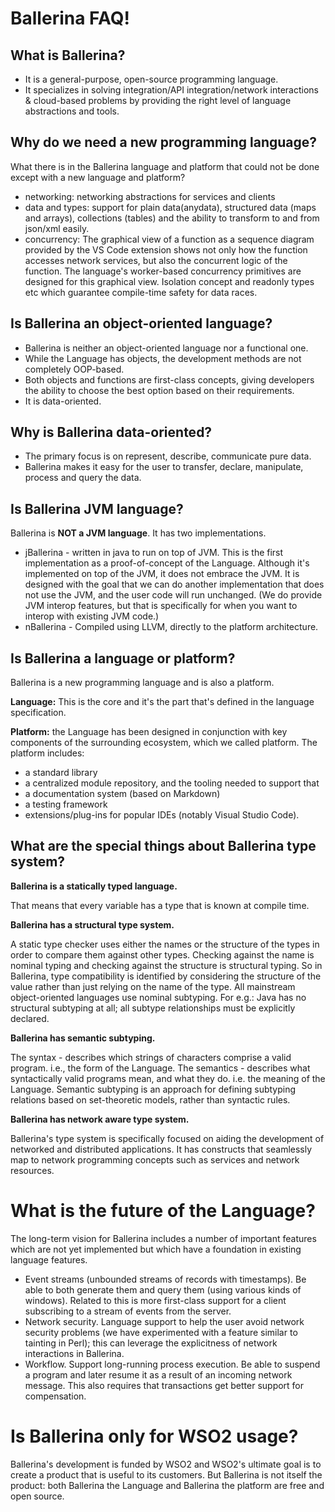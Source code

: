 # Ballerina FAQ!

## What is Ballerina?

- It is a general-purpose, open-source programming language. 
- It specializes in solving integration/API integration/network interactions & cloud-based problems by providing the right level of language abstractions and tools.

## Why do we need a new programming language?

What there is in the Ballerina language and platform that could not be done except with a new language and platform?

- networking: networking abstractions for services and clients
- data and types: support for plain data(anydata), structured data (maps and arrays), collections (tables) and the ability to transform to and from json/xml easily. 
- concurrency: The graphical view of a function as a sequence diagram provided by the VS Code extension shows not only how the function accesses network services, but also the concurrent logic of the function. The language's worker-based concurrency primitives are designed for this graphical view. Isolation concept and readonly types etc which guarantee compile-time safety for data races. 

## Is Ballerina an object-oriented language?

- Ballerina is neither an object-oriented language nor a functional one.
- While the Language has objects, the development methods are not completely OOP-based.
- Both objects and functions are first-class concepts, giving developers the ability to choose the best option based on their requirements.
- It is data-oriented.

## Why is Ballerina data-oriented?

- The primary focus is on represent, describe, communicate pure data.
- Ballerina makes it easy for the user to transfer, declare, manipulate, process and query the data.

## Is Ballerina JVM language?

Ballerina is **NOT a JVM language**.
It has two implementations.
- jBallerina - written in java to run on top of JVM. This is the first implementation as a proof-of-concept of the Language. Although it's implemented on top of the JVM, it does not embrace the JVM. It is designed with the goal that we can do another implementation that does not use the JVM, and the user code will run unchanged. (We do provide JVM interop features, but that is specifically for when you want to interop with existing JVM code.)
- nBallerina - Compiled using LLVM, directly to the platform architecture.

## Is Ballerina a language or platform?

Ballerina is a new programming language and is also a platform.

**Language:** This is the core and it's the part that's defined in the language specification.

**Platform:** the Language has been designed in conjunction with key components of the surrounding ecosystem, which we called platform. 
The platform includes:
- a standard library
- a centralized module repository, and the tooling needed to support that
- a documentation system (based on Markdown)
- a testing framework
- extensions/plug-ins for popular IDEs (notably Visual Studio Code).
 
## What are the special things about Ballerina type system?

**Ballerina is a statically typed language.**

That means that every variable has a type that is known at compile time. 

**Ballerina has a structural type system.**

A static type checker uses either the names or the structure of the types in order to compare them against other types. Checking against the name is nominal typing and checking against the structure is structural typing. So in Ballerina, type compatibility is identified by considering the structure of the value rather than just relying on the name of the type. All mainstream object-oriented languages use nominal subtyping. For e.g.: Java has no structural subtyping at all; all subtype relationships must be explicitly declared. 

**Ballerina has semantic subtyping.**

The syntax - describes which strings of characters comprise a valid program. i.e., the form of the Language. 
The semantics - describes what syntactically valid programs mean, and what they do. i.e. the meaning of the Language. Semantic subtyping is an approach for defining subtyping relations based on set-theoretic models, rather than syntactic rules.

**Ballerina has network aware type system.** 

Ballerina's type system is specifically focused on aiding the development of networked and distributed applications. It has constructs that seamlessly map to network programming concepts such as services and network resources.

# What is the future of the Language?

The long-term vision for Ballerina includes a number of important features which are not yet implemented but which have a foundation in existing language features.
- Event streams (unbounded streams of records with timestamps). Be able to both generate them and query them (using various kinds of windows). Related to this is more first-class support for a client subscribing to a stream of events from the server.
- Network security. Language support to help the user avoid network security problems (we have experimented with a feature similar to tainting in Perl); this can leverage the explicitness of network interactions in Ballerina.
- Workflow. Support long-running process execution. Be able to suspend a program and later resume it as a result of an incoming network message. This also requires that transactions get better support for compensation.

# Is Ballerina only for WSO2 usage?

Ballerina's development is funded by WSO2 and WSO2's ultimate goal is to create a product that is useful to its customers. 
But Ballerina is not itself the product: both Ballerina the Language and Ballerina the platform are free and open source. 





